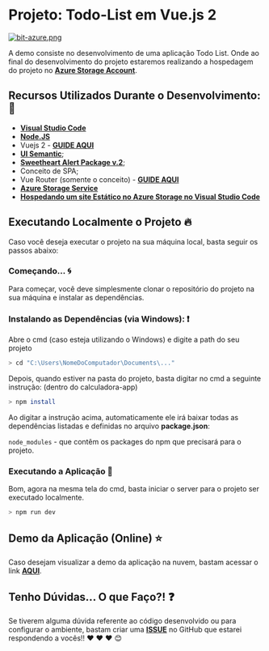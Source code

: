 # Projeto: Todo-List em Vue.js 2

[![bit-azure.png](https://i.postimg.cc/ZKwS8SHj/bit-azure.png)](https://postimg.cc/vcxkyCp6)

A demo consiste no desenvolvimento de uma aplicação Todo List. Onde ao final do desenvolvimento do projeto estaremos realizando a hospedagem do projeto no **[Azure Storage Account](https://docs.microsoft.com/azure/storage/common/storage-account-overview?WT.mc_id=vuejsworkshop-github-gllemos)**.

## Recursos Utilizados Durante o Desenvolvimento: :rocket:

- **[Visual Studio Code](https://code.visualstudio.com/?WT.mc_id=vuejsworkshop-github-gllemos)**
- **[Node.JS](https://nodejs.org/pt-br/)**
- Vuejs 2 - **[GUIDE AQUI](https://vuejs.org/v2/guide/)**
- **[UI Semantic](https://semantic-ui.com/)**;
- **[Sweetheart Alert Package v.2](https://sweetalert.js.org/)**;
- Conceito de SPA;
- Vue Router (somente o conceito) - **[GUIDE AQUI](https://router.vuejs.org/)**
- **[Azure Storage Service](https://docs.microsoft.com/azure/storage/blobs/storage-blob-static-website?WT.mc_id=vuejsworkshop-github-gllemos)**
- **[Hospedando um site Estático no Azure Storage no Visual Studio Code](https://code.visualstudio.com/tutorials/static-website/getting-started?WT.mc_id=vuejsworkshop-github-gllemos)**

## Executando Localmente o Projeto 🔥

Caso você deseja executar o projeto na sua máquina local, basta seguir os passos abaixo:

### Começando... 🌀

Para começar, você deve simplesmente clonar o repositório do projeto na sua máquina e instalar as dependências.

### Instalando as Dependências (via Windows): ❗️

Abre o cmd (caso esteja utilizando o Windows) e digite a path do seu projeto

```bash
> cd "C:\Users\NomeDoComputador\Documents\..."
```

Depois, quando estiver na pasta do projeto, basta digitar no cmd a seguinte instrução: (dentro do calculadora-app)

```bash
> npm install
```

Ao digitar a instrução acima, automaticamente ele irá baixar todas as dependências listadas e definidas no arquivo **package.json**:

`node_modules` - que contêm os packages do npm que precisará para o projeto.

### Executando a Aplicação 💨

Bom, agora na mesma tela do cmd, basta iniciar o server para o projeto ser executado localmente.

```bash
> npm run dev
```
## Demo da Aplicação (Online) ⭐️

Caso desejam visualizar a demo da aplicação na nuvem, bastam acessar o link **[AQUI](glauciatodolist.z19.web.core.windows.net/)**.

## Tenho Dúvidas... O que Faço?! ❓

Se tiverem alguma dúvida referente ao código desenvolvido ou para configurar o ambiente, bastam criar uma **[ISSUE](https://github.com/glaucia86/vuejs-workshop/issues)** no GitHub que estarei respondendo a vocês!! :heart: :heart: :heart: :blush:
